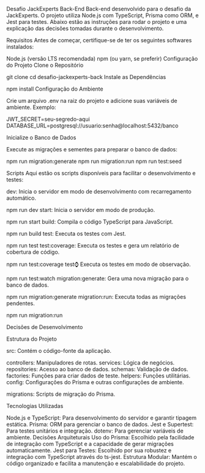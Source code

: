 Desafio JackExperts Back-End
Back-end desenvolvido para o desafio da JackExperts. O projeto utiliza Node.js com TypeScript, Prisma como ORM, e Jest para testes. Abaixo estão as instruções para rodar o projeto e uma explicação das decisões tomadas durante o desenvolvimento.

Requisitos
Antes de começar, certifique-se de ter os seguintes softwares instalados:

Node.js (versão LTS recomendada)
npm (ou yarn, se preferir)
Configuração do Projeto
Clone o Repositório


git clone <URL-DO-REPOSITORIO>
cd desafio-jackexperts-back
Instale as Dependências


npm install
Configuração do Ambiente

Crie um arquivo .env na raiz do projeto e adicione suas variáveis de ambiente. Exemplo:

JWT_SECRET=seu-segredo-aqui
DATABASE_URL=postgresql://usuario:senha@localhost:5432/banco

Inicialize o Banco de Dados

Execute as migrações e sementes para preparar o banco de dados:


npm run migration:generate
npm run migration:run
npm run test:seed


Scripts
Aqui estão os scripts disponíveis para facilitar o desenvolvimento e testes:

dev: Inicia o servidor em modo de desenvolvimento com recarregamento automático.


npm run dev
start: Inicia o servidor em modo de produção.


npm run start
build: Compila o código TypeScript para JavaScript.


npm run build
test: Executa os testes com Jest.


npm run test
test:coverage: Executa os testes e gera um relatório de cobertura de código.


npm run test:coverage
test:watch: Executa os testes em modo de observação.


npm run test:watch
migration:generate: Gera uma nova migração para o banco de dados.


npm run migration:generate
migration:run: Executa todas as migrações pendentes.


npm run migration:run


Decisões de Desenvolvimento

Estrutura do Projeto

src: Contém o código-fonte da aplicação.

controllers: Manipuladores de rotas.
services: Lógica de negócios.
repositories: Acesso ao banco de dados.
schemas: Validação de dados.
factories: Funções para criar dados de teste.
helpers: Funções utilitárias.
config: Configurações do Prisma e outras configurações de ambiente.

migrations: Scripts de migração do Prisma.



Tecnologias Utilizadas

Node.js e TypeScript: Para desenvolvimento do servidor e garantir tipagem estática.
Prisma: ORM para gerenciar o banco de dados.
Jest e Supertest: Para testes unitários e integração.
dotenv: Para gerenciar variáveis de ambiente.
Decisões Arquiteturais
Uso do Prisma: Escolhido pela facilidade de integração com TypeScript e a capacidade de gerar migrações automaticamente.
Jest para Testes: Escolhido por sua robustez e integração com TypeScript através do ts-jest.
Estrutura Modular: Mantém o código organizado e facilita a manutenção e escalabilidade do projeto.